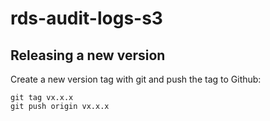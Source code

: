 # rds-audit-logs-s3


## Releasing a new version

Create a new version tag with git and push the tag to Github:
```
git tag vx.x.x
git push origin vx.x.x
```